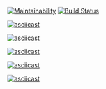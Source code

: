 [![Maintainability](https://api.codeclimate.com/v1/badges/e967466b64ebe7a6f568/maintainability)](https://codeclimate.com/github/Escudo7/project-lvl1-s500/maintainability)
[![Build Status](https://travis-ci.org/Escudo7/project-lvl1-s500.svg?branch=master)](https://travis-ci.org/Escudo7/project-lvl1-s500)

[![asciicast](https://asciinema.org/a/cWrGlwJ4tmcMc1xAKyLlJ48jM.svg)](https://asciinema.org/a/cWrGlwJ4tmcMc1xAKyLlJ48jM)

[![asciicast](https://asciinema.org/a/gj8UjHQEMxCKjUaznVUe3LjUn.svg)](https://asciinema.org/a/gj8UjHQEMxCKjUaznVUe3LjUn)

[![asciicast](https://asciinema.org/a/wI5NpQG1XNWU4qPsSIxw4oRiH.svg)](https://asciinema.org/a/wI5NpQG1XNWU4qPsSIxw4oRiH)

[![asciicast](https://asciinema.org/a/SNTF1fyaxaxN1vjGpZpeUB7X4.svg)](https://asciinema.org/a/SNTF1fyaxaxN1vjGpZpeUB7X4)

[![asciicast](https://asciinema.org/a/r6s40PVgKltPHAJ3v78nfnnBy.svg)](https://asciinema.org/a/r6s40PVgKltPHAJ3v78nfnnBy)